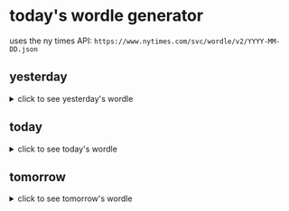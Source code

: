 # today's wordle generator

uses the ny times API: `https://www.nytimes.com/svc/wordle/v2/YYYY-MM-DD.json`

## yesterday

<details>
    <summary>click to see yesterday's wordle</summary>

    sight

</details>

## today

<details>
    <summary>click to see today's wordle</summary>

    trust

</details>

## tomorrow

<details>
    <summary>click to see tomorrow's wordle</summary>

    tardy

</details>

